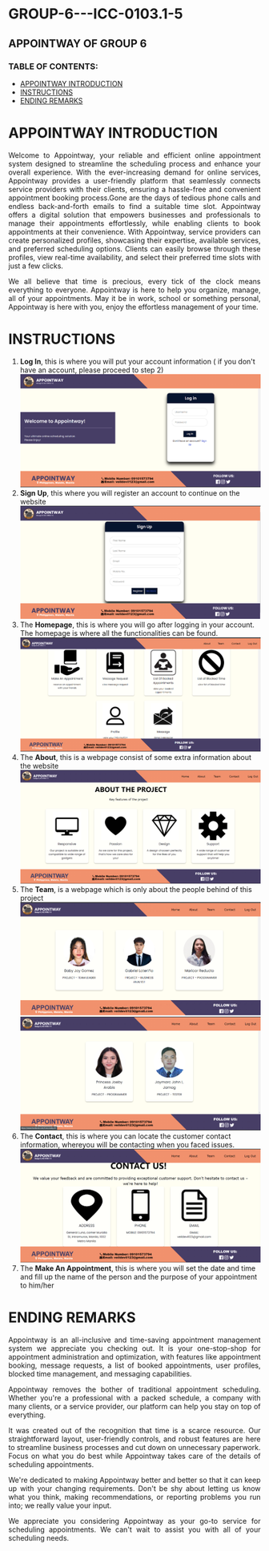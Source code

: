 # GROUP-6---ICC-0103.1-5
## APPOINTWAY OF GROUP 6

### TABLE OF CONTENTS:
* [APPOINTWAY INTRODUCTION](#APPOINTWAY-INTRODUCTION)
* [INSTRUCTIONS](#INSTRUCTIONS)
* [ENDING REMARKS](#ENDING-REMARKS)

# APPOINTWAY INTRODUCTION
<p align="justify">Welcome to Appointway, your reliable and efficient online appointment system designed to streamline the scheduling process and enhance your overall experience. With the ever-increasing demand for online services, Appointway provides a user-friendly platform that seamlessly connects service providers with their clients, ensuring a hassle-free and convenient appointment booking process.Gone are the days of tedious phone calls and endless back-and-forth emails to find a suitable time slot. Appointway offers a digital solution that empowers businesses and professionals to manage their appointments effortlessly, while enabling clients to book appointments at their convenience. With Appointway, service providers can create personalized profiles, showcasing their expertise, available services, and preferred scheduling options. Clients can easily browse through these profiles, view real-time availability, and select their preferred time slots with just a few clicks. </p>
<p align="justify"> We all believe that time is precious, every tick of the clock means everything to everyone. Appointway is here to help you organize, manage, all of your appointments. May it be in work, school or something personal, Appointway is here with you, enjoy the effortless management of your time.</p>

# INSTRUCTIONS
1. **Log In**, this is where you will put your account information ( if you don't have an account, please proceed to step 2)
   <img src="images/353372780_195505626805875_3660768009382788578_n.png">
2. **Sign Up**, this where you will register an account to continue on the website
   <img src="images/354178069_1419089038849619_4482701630516836004_n.png">
3. The **Homepage**, this is where you will go after logging in your account. The homepage is where all the functionalities can be found.
   <img src="images/353671963_525574069656384_1923391223063323509_n.png">
4. The **About**, this is a webpage consist of some extra information about the website
   <img src="images/353606831_239251888858045_6292004413182917690_n.png">
5. The **Team**, is a webpage which is only about the people behind of this project
   <img src="images/353074125_994437454885711_2190003542729801582_n.png">
   <img src="images/353748747_1668342023648051_5757667454553353171_n.png">
6. The **Contact**, this is where you can locate the customer contact information, whereyou will be contacting when you faced issues.
   <img src="images/354224528_972621904081891_7855556519459807934_n.png">
7. The **Make An Appointment**, this is where you will set the date and time and fill up the name of the person and the purpose of your appointment to him/her
   <img src="">

# ENDING REMARKS
<p align="justify"> Appointway is an all-inclusive and time-saving appointment management system we appreciate you checking out. It is your one-stop-shop for appointment administration and optimization, with features like appointment booking, message requests, a list of booked appointments, user profiles, blocked time management, and messaging capabilities. </p>
<p align="justify">Appointway removes the bother of traditional appointment scheduling. Whether you're a professional with a packed schedule, a company with many clients, or a service provider, our platform can help you stay on top of everything. </p>
<p align="justify">It was created out of the recognition that time is a scarce resource. Our straightforward layout, user-friendly controls, and robust features are here to streamline business processes and cut down on unnecessary paperwork. Focus on what you do best while Appointway takes care of the details of scheduling appointments. </p>
<p align="justify">We're dedicated to making Appointway better and better so that it can keep up with your changing requirements. Don't be shy about letting us know what you think, making recommendations, or reporting problems you run into; we really value your input. </p>
<p align="justify">We appreciate you considering Appointway as your go-to service for scheduling appointments. We can't wait to assist you with all of your scheduling needs. </p>
